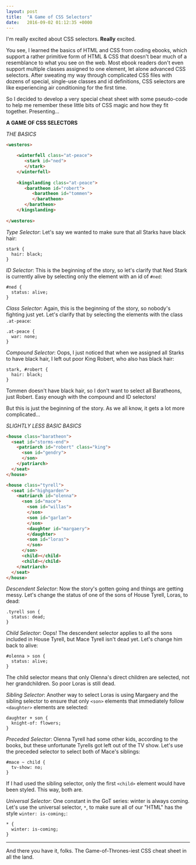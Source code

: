 ```yaml
---
layout: post
title:  "A Game of CSS Selectors"
date:   2016-09-02 01:12:35 +0000
---
```



I'm really excited about CSS selectors. **Really** excited.

You see, I learned the basics of HTML and CSS from coding ebooks, which support a rather primitive form of HTML & CSS that doesn't bear much of a resemblance to what you see on the web. Most ebook readers don't even support multiple classes assigned to one element, let alone advanced CSS selectors. After sweating my way through complicated CSS files with dozens of special, single-use classes and id definitions, CSS selectors are like experiencing air conditioning for the first time.

So I decided to develop a very special cheat sheet with some pseudo-code to help me remember these little bits of CSS magic and how they fit together. Presenting...

**A GAME OF CSS SELECTORS**

*THE BASICS*

```html
<westeros>

    <winterfell class="at-peace">
       <stark id="ned">
       </stark>
    </winterfell>
	
    <kingslanding class="at-peace">
       <baratheon id="robert">
          <baratheon id="tommen">
          </baratheon>
       </baratheon>
    </kingslanding>
	
</westeros>
```

*Type Selector*: Let's say we wanted to make sure that all Starks have black hair:

```
stark {
  hair: black;
}
```

*ID Selector*: This is the beginning of the story, so let's clarify that Ned Stark is currently alive by selecting only the element with an id of `#ned`:

```
#ned {
  status: alive;
}
```

*Class Selector*: Again, this is the beginning of the story, so nobody's fighting just yet. Let's clarify that by selecting the elements with the class `.at-peace`:

```
.at-peace {
  war: none;
}
```

*Compound Selector*: Oops, I just noticed that when we assigned all Starks to have black hair, I left out poor King Robert, who also has black hair:

```
stark, #robert {
  hair: black;
}
```

Tommen doesn't have black hair, so I don't want to select all Baratheons, just Robert. Easy enough with the compound and ID selectors!

But this is just the beginning of the story. As we all know, it gets a lot more complicated...

*SLIGHTLY LESS BASIC BASICS*

```html
<house class="baratheon">
  <seat id="storms-end">
    <patriarch id="robert" class="king">
      <son id="gendry">
      </son>
    </patriarch>
  </seat>
</house>

<house class="tyrell">
  <seat id="highgarden">
    <matriarch id="olenna">
      <son id="mace">
        <son id="willas">
        </son>
        <son id="garlan">
        </son>
        <daughter id="margaery">
        </daughter>
        <son id="loras">
        </son>
      </son>
      <child></child>
      <child></child>
    </matriarch>
  </seat>
</house>
```

*Descendent Selector*: Now the story's gotten going and things are getting messy. Let's change the status of one of the sons of House Tyrell, Loras, to dead:

```
.tyrell son {
  status: dead;
}
```

*Child Selector*: Oops! The descendent selector applies to all the sons included in House Tyrell, but Mace Tyrell isn't dead yet. Let's change him back to alive:

```
#olenna > son {
  status: alive;
}
```

The child selector means that only Olenna's direct children are selected, not her grandchildren. So poor Loras is still dead.

*Sibling Selector*: Another way to select Loras is using Margaery and the sibling selector to ensure that only `<son>` elements that immediately follow `<daughter>` elements are selected:

```
daughter + son {
  knight-of: flowers;
}
```

*Preceded Selector*: Olenna Tyrell had some other kids, according to the books, but these unfortunate Tyrells got left out of the TV show. Let's use the preceded selector to select both of Mace's siblings:

```
#mace ~ child {
  tv-show: no;
}
```

If I had used the sibling selector, only the first `<child>` element would have been styled. This way, both are.

*Universal Selector*: One constant in the GoT series: winter is always coming. Let's use the universal selector, `*`, to make sure all of our "HTML" has the style `winter: is-coming;`:

```
* {
  winter: is-coming;
}
```

-------------------

And there you have it, folks. The Game-of-Thrones-iest CSS cheat sheet in all the land.
